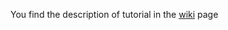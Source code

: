 
You find the description of tutorial in the [wiki](https://github.com/AbassiOmar/Json-Web-Token/wiki) page
